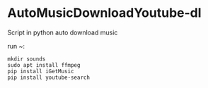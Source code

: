 # AutoMusicDownloadYoutube-dl
Script in python auto download music


run ~:
````
mkdir sounds
sudo apt install ffmpeg
pip install iGetMusic
pip install youtube-search
````
